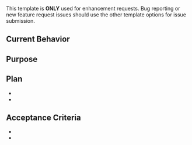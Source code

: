This template is **ONLY** used for enhancement requests. Bug reporting or new feature request issues should use the other template options for issue submission.

## Current Behavior

<!--- What current feature should be improved? -->


## Purpose

<!--- If it is not obvious, state what purpose this enhancement would serve -->


## Plan

<!--- What needs to be done in order to implement the enhancement? How do we test if implementation is successful? -->
* 
* 


## Acceptance Criteria

<!--- What is the acceptance criteria for this new feature? -->
* 
* 